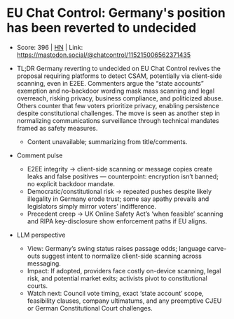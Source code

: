 # EU Chat Control: Germany's position has been reverted to undecided

- Score: 396 | [HN](https://news.ycombinator.com/item?id=45273854) | Link: https://mastodon.social/@chatcontrol/115215006562371435

- TL;DR
  Germany reverting to undecided on EU Chat Control revives the proposal requiring platforms to detect CSAM, potentially via client-side scanning, even in E2EE. Commenters argue the “state accounts” exemption and no-backdoor wording mask mass scanning and legal overreach, risking privacy, business compliance, and politicized abuse. Others counter that few voters prioritize privacy, enabling persistence despite constitutional challenges. The move is seen as another step in normalizing communications surveillance through technical mandates framed as safety measures.
  
  - Content unavailable; summarizing from title/comments.

- Comment pulse
  - E2EE integrity → client-side scanning or message copies create leaks and false positives — counterpoint: encryption isn’t banned; no explicit backdoor mandate.
  - Democratic/constitutional risk → repeated pushes despite likely illegality in Germany erode trust; some say apathy prevails and legislators simply mirror voters’ indifference.
  - Precedent creep → UK Online Safety Act’s ‘when feasible’ scanning and RIPA key-disclosure show enforcement paths if EU aligns.

- LLM perspective
  - View: Germany’s swing status raises passage odds; language carve-outs suggest intent to normalize client-side scanning across messaging.
  - Impact: If adopted, providers face costly on-device scanning, legal risk, and potential market exits; activists pivot to constitutional courts.
  - Watch next: Council vote timing, exact ‘state account’ scope, feasibility clauses, company ultimatums, and any preemptive CJEU or German Constitutional Court challenges.
